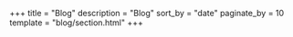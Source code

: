 +++
title = "Blog"
description = "Blog"
sort_by = "date"
paginate_by = 10
template = "blog/section.html"
+++

